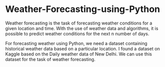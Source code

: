 # Weather-Forecasting-using-Python

Weather forecasting is the task of forecasting weather conditions for a given location and time. With the use of weather data and algorithms, it is possible to predict weather conditions for the next n number of days.

For forecasting weather using Python, we need a dataset containing historical weather data based on a particular location.
I found a dataset on Kaggle based on the Daily weather data of New Delhi. We can use this dataset for the task of weather forecasting.
